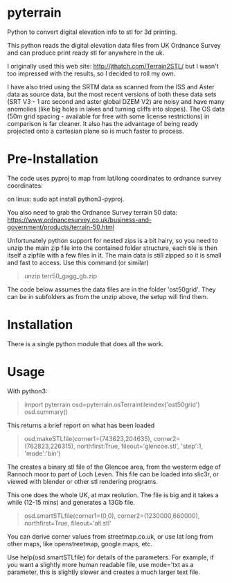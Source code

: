 # pyterrain
Python to convert digital elevation info to stl for 3d printing.

This python reads the digital elevation data files from UK Ordnance Survey and can produce print ready stl for anywhere in the uk.

I originally used this web site: http://jthatch.com/Terrain2STL/
but I wasn't too impressed with the results, so I decided to roll my own.

I have also tried using the SRTM data as scanned from the ISS and Aster data as source data, but the most recent versions of both
these data sets (SRT V3 - 1 arc second and aster global DZEM V2) are noisy and have many anomolies (like big holes in lakes and
turning cliffs into slopes). The OS data (50m grid spacing - available for free with some license restrictions) in comparison is
far cleaner. It also has the advantage of being ready projected onto a cartesian plane so is much faster to process.

Pre-Installation
================

The code uses pyproj to map from lat/long coordinates to ordnance survey coordinates:

on linux: sudo apt install python3-pyproj.

You also need to grab the Ordnance Survey terrain 50 data: https://www.ordnancesurvey.co.uk/business-and-government/products/terrain-50.html

Unfortunately python support for nested zips is a bit hairy, so you need to unzip the main zip file into the contained folder structure, each tile is then itself a zipfile with a few files in it. The main data is still zipped so it is small and fast to access. Use this command (or similar)

> unzip terr50_gagg_gb.zip

The code below assumes the data files are in the folder 'ost50grid'. They can be in subfolders as from the unzip above, the setup will find them.

Installation
============

There is a single python module that does all the work. 

Usage
=====

With python3:
> import pyterrain
> osd=pyterrain.osTerraintileindex('ost50grid')
> osd.summary()

This returns a brief report on what has been loaded

> osd.makeSTLfile(corner1=(743623,204635), corner2=(762823,226315), northfirst:True, fileout='glencoe.stl', 'step':1, 'mode':'bin')

The creates a binary stl file of the Glencoe area, from the westerm edge of Rannoch moor to part of Loch Leven. This file can be loaded into slic3r, or viewed with blender or other stl rendering programs.

This one does the whole UK, at max reolution. The file is big and it takes a while (12-15 mins) and generates a 13Gb file.

> osd.smartSTLfile(corner1=(0,0), corner2=(1230000,660000), northfirst=True, fileout='all.stl'

You can derive corner values from streetmap.co.uk, or use lat long from other maps, like openstreetmap, google maps, etc.

Use help(osd.smartSTLfile) for details of the parameters. For example, if you want a slightly more human readable file, use mode='txt as a parameter, this is slightly slower and creates a much larger text file.
